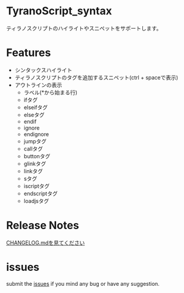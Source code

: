 # TyranoScript_syntax

ティラノスクリプトのハイライトやスニペットをサポートします。

# Features

* シンタックスハイライト
* ティラノスクリプトのタグを追加するスニペット(ctrl + spaceで表示)
* アウトラインの表示
  - ラベル(*から始まる行)
  - ifタグ
  - elseifタグ
  - elseタグ
  - endif
  - ignore
  - endignore
  - jumpタグ
  - callタグ
  - buttonタグ
  - glinkタグ
  - linkタグ
  - sタグ
  - iscriptタグ
  - endscriptタグ
  - loadjsタグ

# Release Notes
[CHANGELOG.mdを見てください](CHANGELOG.md)

# issues

submit the [issues](https://github.com/orukRed/tyranosyntax/issues) if you mind any bug or have any suggestion.

